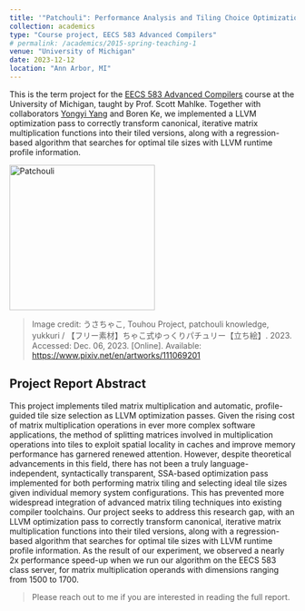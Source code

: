 ```yaml
---
title: '"Patchouli": Performance Analysis and Tiling Choice Optimization Using LLVM IR'
collection: academics
type: "Course project, EECS 583 Advanced Compilers"
# permalink: /academics/2015-spring-teaching-1
venue: "University of Michigan"
date: 2023-12-12
location: "Ann Arbor, MI"
---
```


This is the term project for the [EECS 583 Advanced Compilers](https://web.eecs.umich.edu/~mahlke/courses/583f23/) course at the University of Michigan, taught by Prof. Scott Mahlke.
Together with collaborators [Yongyi Yang](https://fftyyy.github.io) and Boren Ke, we implemented a LLVM optimization pass to correctly transform canonical, iterative matrix multiplication functions into their tiled versions, along with a regression-based algorithm that searches for optimal tile sizes with LLVM runtime profile information.

<img src="https://peijli.github.io/images/Patchouli.png" alt="Patchouli" width="256"/>

> Image credit: うさちゃこ, Touhou Project, patchouli knowledge, yukkuri / 【フリー素材】ちゃこ式ゆっくりパチュリー【立ち絵】. 2023. Accessed: Dec. 06, 2023. [Online]. Available: <https://www.pixiv.net/en/artworks/111069201>

## Project Report Abstract

This project implements tiled matrix multiplication and automatic, profile-guided tile size selection as LLVM optimization passes.
Given the rising cost of matrix multiplication operations in ever more complex software applications, the method of splitting matrices involved in multiplication operations into tiles to exploit spatial locality in caches and improve memory performance has garnered renewed attention.
However, despite theoretical advancements in this field, there has not been a truly language-independent, syntactically transparent, SSA-based optimization pass implemented for both performing matrix tiling and selecting ideal tile sizes given individual memory system configurations.
This has prevented more widespread integration of advanced matrix tiling techniques into existing compiler toolchains.
Our project seeks to address this research gap, with an LLVM optimization pass to correctly transform canonical, iterative matrix multiplication functions into their tiled versions, along with a regression-based algorithm that searches for optimal tile sizes with LLVM runtime profile information.
As the result of our experiment, we observed a nearly 2x performance speed-up when we run our algorithm on the EECS 583 class server, for matrix multiplication operands with dimensions ranging from 1500 to 1700.

> Please reach out to me if you are interested in reading the full report.


